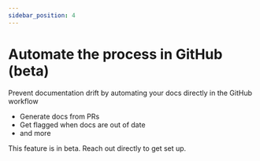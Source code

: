 ```yaml
---
sidebar_position: 4
---
```




# Automate the process in GitHub (beta)

Prevent documentation drift by automating your docs directly in the GitHub workflow

* Generate docs from PRs
* Get flagged when docs are out of date
* and more

This feature is in beta. Reach out directly to get set up.
